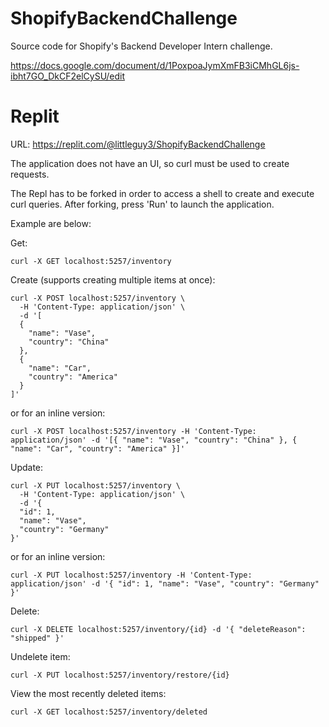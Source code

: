 # ShopifyBackendChallenge
Source code for Shopify's Backend Developer Intern challenge.

https://docs.google.com/document/d/1PoxpoaJymXmFB3iCMhGL6js-ibht7GO_DkCF2elCySU/edit

# Replit
URL: https://replit.com/@littleguy3/ShopifyBackendChallenge

The application does not have an UI, so curl must be used to create requests.

The Repl has to be forked in order to access a shell to create and execute curl queries. After forking, press 'Run' to launch the application.

Example are below:

Get:
```
curl -X GET localhost:5257/inventory
```

Create (supports creating multiple items at once):
```
curl -X POST localhost:5257/inventory \
  -H 'Content-Type: application/json' \
  -d '[
  {
    "name": "Vase",
    "country": "China"
  },
  {
    "name": "Car",
    "country": "America"
  }
]'
```
or for an inline version:
```
curl -X POST localhost:5257/inventory -H 'Content-Type: application/json' -d '[{ "name": "Vase", "country": "China" }, { "name": "Car", "country": "America" }]'
```

Update:
```
curl -X PUT localhost:5257/inventory \
  -H 'Content-Type: application/json' \
  -d '{
  "id": 1,
  "name": "Vase",
  "country": "Germany"
}'
```
or for an inline version:
```
curl -X PUT localhost:5257/inventory -H 'Content-Type: application/json' -d '{ "id": 1, "name": "Vase", "country": "Germany" }'
```

Delete:
```
curl -X DELETE localhost:5257/inventory/{id} -d '{ "deleteReason": "shipped" }'
```

Undelete item:
```
curl -X PUT localhost:5257/inventory/restore/{id}
```

View the most recently deleted items: 
```
curl -X GET localhost:5257/inventory/deleted
```
